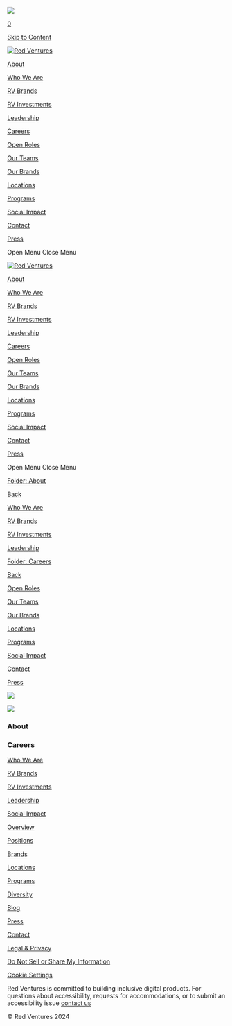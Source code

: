 ![](https://sb.scorecardresearch.com/p?c1=2&c2=31824268&cv=3.6&cj=1)        

[0](https://redventures.com/cart)

[Skip to Content](#page)

[![Red Ventures](//images.squarespace-cdn.com/content/v1/654919a35e853e44ee872dcf/469a2288-38ed-4a89-af24-650c80f151ee/RV-Primary-Glyph-reg.png?format=1500w)](https://redventures.com/)

[About](https://redventures.com/aabfa599-02e7-4d61-80d4-1d7ee7b6364a)

[Who We Are](https://redventures.com/about/who-we-are)

[RV Brands](https://redventures.com/about/brands)

[RV Investments](https://redventures.com/about/rv-investments)

[Leadership](https://redventures.com/about/leadership)

[Careers](https://redventures.com/careers)

[Open Roles](https://redventures.com/careers/overview)

[Our Teams](https://redventures.com/careers/positions)

[Our Brands](https://redventures.com/careers/brands)

[Locations](https://redventures.com/careers/locations)

[Programs](https://redventures.com/careers/programs)

[Social Impact](https://redventures.com/about/social-impact)

[Contact](https://redventures.com/contact)

[Press](https://redventures.com/press)

Open Menu Close Menu

[![Red Ventures](//images.squarespace-cdn.com/content/v1/654919a35e853e44ee872dcf/469a2288-38ed-4a89-af24-650c80f151ee/RV-Primary-Glyph-reg.png?format=1500w)](https://redventures.com/)

[About](https://redventures.com/aabfa599-02e7-4d61-80d4-1d7ee7b6364a)

[Who We Are](https://redventures.com/about/who-we-are)

[RV Brands](https://redventures.com/about/brands)

[RV Investments](https://redventures.com/about/rv-investments)

[Leadership](https://redventures.com/about/leadership)

[Careers](https://redventures.com/careers)

[Open Roles](https://redventures.com/careers/overview)

[Our Teams](https://redventures.com/careers/positions)

[Our Brands](https://redventures.com/careers/brands)

[Locations](https://redventures.com/careers/locations)

[Programs](https://redventures.com/careers/programs)

[Social Impact](https://redventures.com/about/social-impact)

[Contact](https://redventures.com/contact)

[Press](https://redventures.com/press)

Open Menu Close Menu

[Folder: About](https://redventures.com/aabfa599-02e7-4d61-80d4-1d7ee7b6364a)

[Back](https://redventures.com/)

[Who We Are](https://redventures.com/about/who-we-are)

[RV Brands](https://redventures.com/about/brands)

[RV Investments](https://redventures.com/about/rv-investments)

[Leadership](https://redventures.com/about/leadership)

[Folder: Careers](https://redventures.com/careers)

[Back](https://redventures.com/)

[Open Roles](https://redventures.com/careers/overview)

[Our Teams](https://redventures.com/careers/positions)

[Our Brands](https://redventures.com/careers/brands)

[Locations](https://redventures.com/careers/locations)

[Programs](https://redventures.com/careers/programs)

[Social Impact](https://redventures.com/about/social-impact)

[Contact](https://redventures.com/contact)

[Press](https://redventures.com/press)

![](https://images.squarespace-cdn.com/content/v1/654919a35e853e44ee872dcf/caf361c7-ab20-43ee-99b4-0a31b144a7ce/footer.jpg)

![](https://images.squarespace-cdn.com/content/v1/654919a35e853e44ee872dcf/a1b01e87-82c1-447c-a2b0-308fc72cd832/RV-Primary-Glyph-reg.png)

### About

### Careers

[Who We Are](https://redventures.com/about/who-we-are)

[RV Brands](https://redventures.com/about/brands)

[RV Investments](https://redventures.com/about/rv-investments)

[Leadership](https://redventures.com/about/leadership)

[Social Impact](https://redventures.com/about/social-impact)

[Overview](https://redventures.com/careers/overview)

[Positions](https://redventures.com/careers/positions)

[Brands](https://redventures.com/careers/brands)

[Locations](https://redventures.com/careers/locations)

[Programs](https://redventures.com/careers/programs)

[Diversity](https://redventures.com/diversity)

[Blog](https://redventures.com/blog)

[Press](https://redventures.com/press)

[Contact](https://redventures.com/contact)

[Legal & Privacy](https://redventures.com/legal)

[Do Not Sell or Share My Information](https://redventures.com/legal/do-not-sell-my-information)

[Cookie Settings](#)

[](https://www.facebook.com/redventures/)[](https://www.linkedin.com/company/red-ventures)[](https://www.instagram.com/redventures/)

Red Ventures is committed to building inclusive digital products. For questions about accessibility, requests for accommodations, or to submit an accessibility issue [contact us](mailto:press@redventures.com)

© Red Ventures 2024